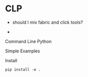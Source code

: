 # CLP

* should I mix fabric and click tools?

* 

Command Line Python

Simple Examples

Install
```
pip install -e .
```
